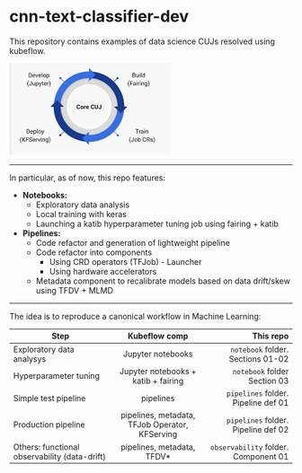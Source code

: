 # cnn-text-classifier-dev
This repository contains examples of data science CUJs resolved using kubeflow.

![kf_pipeline](images/kfcujs.png)

---
In particular, as of now, this repo features:
- **Notebooks:**
    - Exploratory data analysis
    - Local training with keras
    - Launching a katib hyperparameter tuning job using fairing + katib
- **Pipelines:**
    - Code refactor and generation of lightweight pipeline
    - Code refactor into components
        - Using CRD operators (TFJob) - Launcher
        - Using hardware accelerators
    - Metadata component to recalibrate models based on data drift/skew using TFDV + MLMD
---    
The idea is to reproduce a canonical workflow in Machine Learning:

| **Step**        | Kubeflow comp           | This repo  |
| ------------- |:-------------:| -----:|
| Exploratory data analysys      | Jupyter notebooks | `notebook` folder. Sections 01-02 |
| Hyperparameter tuning      | Jupyter notebooks + katib + fairing      |   `notebook` folder Section 03 |
| Simple test pipeline | pipelines      |    `pipelines` folder. Pipeline def 01 |
| Production pipeline | pipelines, metadata, TFJob Operator, KFServing      |    `pipelines` folder. Pipeline def 02 |
| Others: functional observability (data-drift) | pipelines, metadata, TFDV*      |    `observability` folder. Component 01 |             